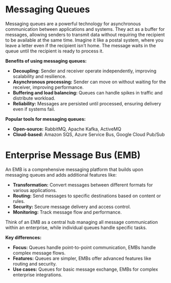 # Messaging Queues

Messaging queues are a powerful technology for asynchronous communication between applications and systems. They act as a buffer for messages, allowing senders to transmit data without requiring the recipient to be available at the same time. Imagine it like a postal system, where you leave a letter even if the recipient isn't home. The message waits in the queue until the recipient is ready to process it.

**Benefits of using messaging queues:**

- **Decoupling:** Sender and receiver operate independently, improving scalability and resilience.
- **Asynchronous processing:** Sender can move on without waiting for the receiver, improving performance.
- **Buffering and load balancing:** Queues can handle spikes in traffic and distribute workload.
- **Reliability:** Messages are persisted until processed, ensuring delivery even if systems fail.

**Popular tools for messaging queues:**

- **Open-source:** RabbitMQ, Apache Kafka, ActiveMQ
- **Cloud-based:** Amazon SQS, Azure Service Bus, Google Cloud Pub/Sub

# Enterprise Message Bus (EMB)

An EMB is a comprehensive messaging platform that builds upon messaging queues and adds additional features like:

- **Transformation:** Convert messages between different formats for various applications.
- **Routing:** Send messages to specific destinations based on content or rules.
- **Security:** Secure message delivery and access control.
- **Monitoring:** Track message flow and performance.

Think of an EMB as a central hub managing all message communication within an enterprise, while individual queues handle specific tasks.

**Key differences:**

- **Focus:** Queues handle point-to-point communication, EMBs handle complex message flows.
- **Features:** Queues are simpler, EMBs offer advanced features like routing and security.
- **Use cases:** Queues for basic message exchange, EMBs for complex enterprise integrations.
